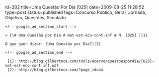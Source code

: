 id=202
title=Uma Questão Por Dia [025] 
date=2009-08-25 11:28:52
type=post
status=published
tags=Concurso Público, Geral, Jornada, Objetivo, Questões, Simulado
~~~~~~
<!-- google_ad_section_start -->

> [\# Uma Questão por Dia # mat-est-eco-cont-inf # N. [025] ][1]

O que quer dizer: [Uma Questão por Dia?][2]

<!-- google_ad_section_end -->

 [1]: http://blog.gilbertoca.com/tools/acervo/questoespordia/[025]-mat-est-eco-cont-inf.odt
 [2]: http://blog.gilbertoca.com/?page_id=44
